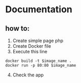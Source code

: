 # Documentation

## how to:
1. Create simple page php
2. Create Docker file
3. Execute this line 

```
docker build -t $image_name .
docker run -p 80:80 $image_name

```
4. Check the app
